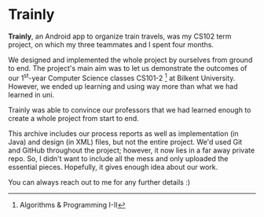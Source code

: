 # Trainly

**Trainly**, an Android app to organize train travels, was my CS102 term project, on which my three teammates and I spent four months.

We designed and implemented the whole project by ourselves from ground to end. 
The project's main aim was to let us demonstrate the outcomes of our 1<sup>st</sup>-year Computer Science classes CS101-2 [^1] at Bilkent University.
However, we ended up learning and using way more than what we had learned in uni.

Trainly was able to convince our professors that we had learned enough to create a whole project from start to end.

This archive includes our process reports as well as implementation (in Java) and design (in XML) files, but not the entire project. We'd used Git and GitHub throughout the project; however, it now lies in a far away private repo. So, I didn't want to include all the mess and only uploaded the essential pieces. Hopefully, it gives enough idea about our work.

You can always reach out to me for any further details :)

[^1]: Algorithms & Programming I-II
